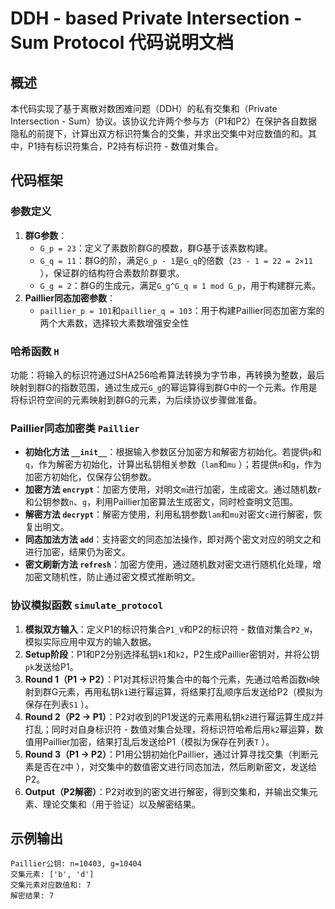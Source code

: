 # DDH - based Private Intersection - Sum Protocol 代码说明文档

## 概述
本代码实现了基于离散对数困难问题（DDH）的私有交集和（Private Intersection - Sum）协议。该协议允许两个参与方（P1和P2）在保护各自数据隐私的前提下，计算出双方标识符集合的交集，并求出交集中对应数值的和。其中，P1持有标识符集合，P2持有标识符 - 数值对集合。

## 代码框架
### 参数定义
1. **群G参数**：
    - `G_p = 23`：定义了素数阶群G的模数，群G基于该素数构建。
    - `G_q = 11`：群G的阶，满足`G_p - 1`是`G_q`的倍数（`23 - 1 = 22 = 2×11` ），保证群的结构符合素数阶群要求。
    - `G_g = 2`：群G的生成元，满足`G_g^G_q ≡ 1 mod G_p`，用于构建群元素。
2. **Paillier同态加密参数**：
    - `paillier_p = 101`和`paillier_q = 103`：用于构建Paillier同态加密方案的两个大素数，选择较大素数增强安全性

### 哈希函数 `H`

功能：将输入的标识符通过SHA256哈希算法转换为字节串，再转换为整数，最后映射到群G的指数范围，通过生成元`G_g`的幂运算得到群G中的一个元素。作用是将标识符空间的元素映射到群G的元素，为后续协议步骤做准备。

### Paillier同态加密类 `Paillier`

- **初始化方法 `__init__`**：根据输入参数区分加密方和解密方初始化。若提供`p`和`q`，作为解密方初始化，计算出私钥相关参数（`lam`和`mu` ）；若提供`n`和`g`，作为加密方初始化，仅保存公钥参数。
- **加密方法 `encrypt`**：加密方使用，对明文`m`进行加密，生成密文。通过随机数`r`和公钥参数`n`、`g`，利用Paillier加密算法生成密文，同时检查明文范围。
- **解密方法 `decrypt`**：解密方使用，利用私钥参数`lam`和`mu`对密文`c`进行解密，恢复出明文。
- **同态加法方法 `add`**：支持密文的同态加法操作，即对两个密文对应的明文之和进行加密，结果仍为密文。
- **密文刷新方法 `refresh`**：加密方使用，通过随机数对密文进行随机化处理，增加密文随机性，防止通过密文模式推断明文。

### 协议模拟函数 `simulate_protocol`

1. **模拟双方输入**：定义P1的标识符集合`P1_V`和P2的标识符 - 数值对集合`P2_W`，模拟实际应用中双方的输入数据。
2. **Setup阶段**：P1和P2分别选择私钥`k1`和`k2`，P2生成Paillier密钥对，并将公钥`pk`发送给P1。
3. **Round 1（P1 → P2）**：P1对其标识符集合中的每个元素，先通过哈希函数`H`映射到群G元素，再用私钥`k1`进行幂运算，将结果打乱顺序后发送给P2（模拟为保存在列表`S1` ）。
4. **Round 2（P2 → P1）**：P2对收到的P1发送的元素用私钥`k2`进行幂运算生成`Z`并打乱；同时对自身标识符 - 数值对集合处理，将标识符哈希后用`k2`幂运算，数值用Paillier加密，结果打乱后发送给P1（模拟为保存在列表`T` ）。
5. **Round 3（P1 → P2）**：P1用公钥初始化Paillier，通过计算寻找交集（判断元素是否在`Z`中 ），对交集中的数值密文进行同态加法，然后刷新密文，发送给P2。
6. **Output（P2解密）**：P2对收到的密文进行解密，得到交集和，并输出交集元素、理论交集和（用于验证）以及解密结果。

## 示例输出
```
Paillier公钥: n=10403, g=10404
交集元素: ['b', 'd']
交集元素对应数值和: 7
解密结果: 7
```